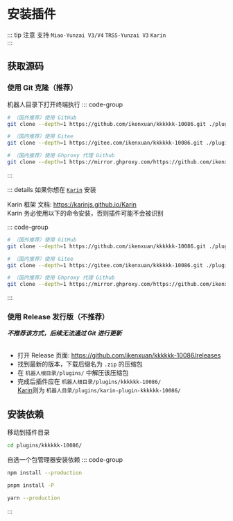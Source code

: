
# 安装插件
::: tip 注意
支持 `Miao-Yunzai V3/V4` `TRSS-Yunzai V3` `Karin`<br>
:::
## 获取源码

### 使用 Git 克隆（推荐）

机器人目录下打开终端执行
::: code-group

```sh [GitHub]
# （国外推荐）使用 GitHub
git clone --depth=1 https://github.com/ikenxuan/kkkkkk-10086.git ./plugins/kkkkkk-10086/
```

```sh [Gitee]
# （国内推荐）使用 Gitee
git clone --depth=1 https://gitee.com/ikenxuan/kkkkkk-10086.git ./plugins/kkkkkk-10086/
```

```sh [Ghproxy]
# （国内推荐）使用 Ghproxy 代理 Github
git clone --depth=1 https://mirror.ghproxy.com/https://github.com/ikenxuan/kkkkkk-10086.git ./plugins/kkkkkk-10086/
```

:::

::: details 如果你想在 [`Karin`](https://github.com/KarinJS/Karin) 安装

Karin 框架 文档: https://karinjs.github.io/Karin<br>
Karin 务必使用以下的命令安装，否则插件可能不会被识别

::: code-group

```sh [GitHub]
# （国外推荐）使用 GitHub
git clone --depth=1 https://github.com/ikenxuan/kkkkkk-10086.git ./plugins/karin-plugin-kkkkkk-10086/
```

```sh [Gitee]
# （国内推荐）使用 Gitee
git clone --depth=1 https://gitee.com/ikenxuan/kkkkkk-10086.git ./plugins/karin-plugin-kkkkkk-10086/
```

```sh [Ghproxy]
# （国内推荐）使用 Ghproxy 代理 Github
git clone --depth=1 https://mirror.ghproxy.com/https://github.com/ikenxuan/kkkkkk-10086.git ./plugins/karin-plugin-kkkkkk-10086/
```
:::

### 使用 Release 发行版（不推荐）
**_不推荐该方式，后续无法通过 Git 进行更新_**<br><br>
- 打开 Release 页面: https://github.com/ikenxuan/kkkkkk-10086/releases
- 找到最新的版本，下载后缀名为 `.zip` 的压缩包
- 在 `机器人根目录/plugins/` 中解压该压缩包
- 完成后插件应在 `机器人根目录/plugins/kkkkkk-10086/`<br>[Karin](#获取源码)则为 `机器人目录/plugins/karin-plugin-kkkkkk-10086/`





## 安装依赖

移动到插件目录

```sh
cd plugins/kkkkkk-10086/
```

自选一个包管理器安装依赖
::: code-group

```sh [npm]
npm install --production
```

```sh [pnpm]
pnpm install -P
```

```sh [yarn]
yarn --production
```

:::
